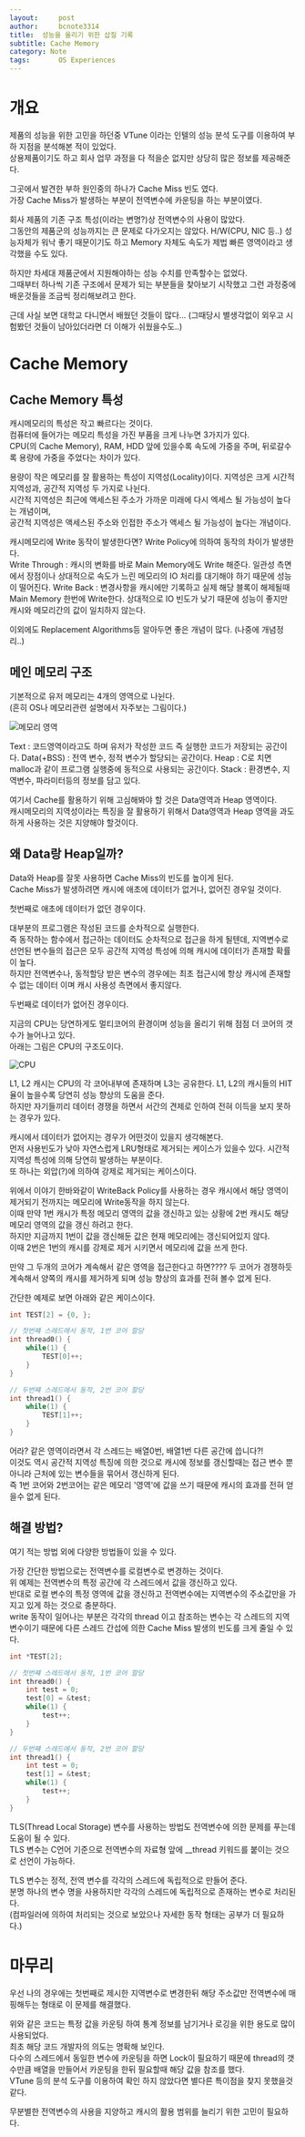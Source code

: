 ```yaml
---
layout:     post
author:     bcnote3314
title:  성능을 올리기 위한 삽질 기록
subtitle: Cache Memory
category: Note
tags: 		OS Experiences
---
```


# 개요

제품의 성능을 위한 고민을 하던중 VTune 이라는 인텔의 성능 분석 도구를 이용하여 부하 지점을 분석해본 적이 있었다.  
상용제품이기도 하고 회사 업무 과정을 다 적을순 없지만 상당히 많은 정보를 제공해준다.  

그곳에서 발견한 부하 원인중의 하나가 Cache Miss 빈도 였다.  
가장 Cache Miss가 발생하는 부분이 전역변수에 카운팅을 하는 부분이였다.

회사 제품의 기존 구조 특성(이라는 변명?)상 전역변수의 사용이 많았다.  
그동안의 제품군의 성능까지는 큰 문제로 다가오지는 않았다.
H/W(CPU, NIC 등..) 성능자체가 워낙 좋기 때문이기도 하고 Memory 자체도 속도가 제법 빠른 영역이라고 생각했을 수도 있다.  

하지만 차세대 제품군에서 지원해야하는 성능 수치를 만족할수는 없었다.  
그때부터 하나씩 기존 구조에서 문제가 되는 부분들을 찾아보기 시작했고 그런 과정중에 배운것들을 조금씩 정리해보려고 한다.  

근데 사실 보면 대학교 다니면서 배웠던 것들이 많다... (그때당시 별생각없이 외우고 시험봤던 것들이 남아있더라면 더 이해가 쉬웠을수도..)


# Cache Memory

## Cache Memory 특성 

캐시메모리의 특성은 작고 빠르다는 것이다.  
컴퓨터에 들어가는 메모리 특성을 가진 부품을 크게 나누면 3가지가 있다.  
CPU(의 Cache Memory), RAM, HDD
앞에 있을수록 속도에 가중을 주며, 뒤로갈수록 용량에 가중을 주었다는 차이가 있다.  

용량이 작은 메모리를 잘 활용하는 특성이 지역성(Locality)이다. 
지역성은 크게 시간적 지역성과, 공간적 지역성 두 가지로 나뉜다.  
시간적 지역성은 최근에 액세스된 주소가 가까운 미래에 다시 엑세스 될 가능성이 높다는 개념이며,  
공간적 지역성은 액세스된 주소와 인접한 주소가 액세스 될 가능성이 높다는 개념이다.

캐시메모리에 Write 동작이 발생한다면?
Write Policy에 의하여 동작의 차이가 발생한다.  
Write Through : 캐시의 변화를 바로 Main Memory에도 Write 해준다. 일관성 측면에서 장점이나 상대적으로 속도가 느린 메모리의 IO 처리를 대기해야 하기 때문에 성능이 떨어진다. 
Write Back : 변경사항을 캐시에만 기록하고 실제 해당 블록이 해제될때 Main Memory 한번에 Write한다. 상대적으로 IO 빈도가 낮기 때문에 성능이 좋지만 캐시와 메모리간의 값이 일치하지 않는다.

이외에도 Replacement Algorithms등 알아두면 좋은 개념이 많다. (나중에 개념정리..)

## 메인 메모리 구조

기본적으로 유저 메모리는 4개의 영역으로 나뉜다.  
(흔히 OS나 메모리관련 설명에서 자주보는 그림이다.)

![메모리 영역](http://drive.google.com/uc?export=view&id=1VNTpcdxWqW_TynaqVtgdqiJ6-XIUJ_dv) 

Text : 코드영역이라고도 하며 유저가 작성한 코드 즉 실행한 코드가 저장되는 공간이다. 
Data(+BSS) : 전역 변수, 정적 변수가 할당되는 공간이다.
Heap : C로 치면 malloc과 같이 프로그램 실행중에 동적으로 사용되는 공간이다.
Stack : 환경변수, 지역변수, 파라미터등의 정보를 담고 있다.

여기서 Cache를 활용하기 위해 고심해봐야 할 것은 Data영역과 Heap 영역이다.  
캐시메모리의 지역성이라는 특징을 잘 활용하기 위해서 Data영역과 Heap 영역을 과도하게 사용하는 것은 지양해야 할것이다.


## 왜 Data랑 Heap일까?

Data와 Heap를 잘못 사용하면 Cache Miss의 빈도를 높이게 된다.  
Cache Miss가 발생하려면 캐시에 애초에 데이터가 없거나, 없어진 경우일 것이다.

첫번째로 애초에 데이터가 없던 경우이다.  

대부분의 프로그램은 작성된 코드를 순차적으로 실행한다.  
즉 동작하는 함수에서 접근하는 데이터도 순차적으로 접근을 하게 될텐데, 지역변수로 선언된 변수들의 접근은 모두 공간적 지역성 특성에 의해 캐시에 데이터가 존재할 확률이 높다.  
하지만 전역변수나, 동적할당 받은 변수의 경우에는 최초 접근시에 항상 캐시에 존재할 수 없는 데이터 이며 캐시 사용성 측면에서 좋지않다.  

두번째로 데이터가 없어진 경우이다.  

지금의 CPU는 당연하게도 멀티코어의 환경이며 성능을 올리기 위해 점점 더 코어의 갯수가 늘어나고 있다.  
아래는 그림은 CPU의 구조도이다.

![CPU](http://drive.google.com/uc?export=view&id=1_vp0LnP1dXKffM7k60uKUxWbzQKjLZX9) 

L1, L2 캐시는 CPU의 각 코어내부에 존재하며 L3는 공유한다.
L1, L2의 캐시들의 HIT율이 높을수록 당연히 성능 향상의 도움을 준다.  
하지만 자기들끼리 데이터 경쟁을 하면서 서간의 견제로 인하여 전혀 이득을 보지 못하는 경우가 있다.  

캐시에서 데이터가 없어지는 경우가 어떤것이 있을지 생각해본다.  
먼저 사용빈도가 낮아 자연스럽게 LRU형태로 제거되는 케이스가 있을수 있다. 시간적 지역성 특성에 의해 당연히 발생하는 부분이다.  
또 하나는 외압(?)에 의하여 강제로 제거되는 케이스이다.  

위에서 이야기 한바와같이 WriteBack Policy를 사용하는 경우 캐시에서 해당 영역이 제거되기 전까지는 메모리에 Write동작을 하지 않는다.  
이때 만약 1번 캐시가 특정 메모리 영역의 값을 갱신하고 있는 상황에 2번 캐시도 해당 메모리 영역의 값을 갱신 하려고 한다.  
하지만 지금까지 1번이 값을 갱신해둔 값은 현재 메모리에는 갱신되어있지 않다.  
이때 2번은 1번의 캐시를 강제로 제거 시키면서 메모리에 값을 쓰게 한다.

만약 그 두개의 코어가 계속해서 같은 영역을 접근한다고 하면????
두 코어가 경쟁하듯 계속해서 양쪽의 캐시를 제거하게 되며 성능 향상의 효과를 전혀 볼수 없게 된다.  

간단한 예제로 보면 아래와 같은 케이스이다.  

```c
int TEST[2] = {0, };

// 첫번쨰 스레드에서 동작, 1번 코어 할당
int thread0() {
	while(1) {
		TEST[0]++;
	}
}

// 두번쨰 스레드에서 동작, 2번 코어 할당
int thread1() {
	while(1) {
		TEST[1]++;
	}
}

```

어라? 같은 영역이라면서 각 스레드는 배열0번, 배열1번 다른 공간에 씁니다?!  
이것도 역시 공간적 지역성 특징에 의한 것으로 캐시에 정보를 갱신할때는 접근 변수 뿐아니라 근처에 있는 변수들을 묶어서 갱신하게 된다.  
즉 1번 코어와 2번코어는 같은 메모리 '영역'에 값을 쓰기 때문에 캐시의 효과를 전혀 얻을수 없게 된다.

## 해결 방법?

여기 적는 방법 외에 다양한 방법들이 있을 수 있다.  

가장 간단한 방법으로는 전역변수를 로컬변수로 변경하는 것이다.  
위 예제는 전역변수의 특정 공간에 각 스레드에서 값을 갱신하고 있다.  
반대로 로컬 변수의 특정 영역에 값을 갱신하고 전역변수에는 지역변수의 주소값만을 가지고 있게 하는 것으로 충분하다.  
write 동작이 일어나는 부분은 각각의 thread 이고 참조하는 변수는 각 스레드의 지역 변수이기 때문에 다른 스레드 간섭에 의한 Cache Miss 발생의 빈도를 크게 줄일 수 있다.  

```C
int *TEST[2];

// 첫번쨰 스레드에서 동작, 1번 코어 할당
int thread0() {
	int test = 0;
	test[0] = &test;
	while(1) {
		test++;
	}
}

// 두번쨰 스레드에서 동작, 2번 코어 할당
int thread1() {
	int test = 0;
	test[1] = &test;
	while(1) {
		test++;
	}
}

```

TLS(Thread Local Storage) 변수를 사용하는 방법도 전역변수에 의한 문제를 푸는데 도움이 될 수 있다.   
TLS 변수는 C언어 기준으로 전역변수의 자료형 앞에 __thread 키워드를 붙이는 것으로 선언이 가능하다.  

TLS 변수는 정적, 전역 변수를 각각의 스레드에 독립적으로 만들어 준다.  
분명 하나의 변수 명을 사용하지만 각각의 스레드에 독립적으로 존재하는 변수로 처리된다.  
(컴파일러에 의하여 처리되는 것으로 보았으나 자세한 동작 형태는 공부가 더 필요하다.)


# 마무리

우선 나의 경우에는 첫번째로 제시한 지역변수로 변경한뒤 해당 주소값만 전역변수에 매핑해두는 형태로 이 문제를 해결했다.  

위와 같은 코드는 특정 값을 카운팅 하여 통계 정보를 남기거나 로깅을 위한 용도로 많이 사용되었다.  
최초 해당 코드 개발자의 의도는 명확해 보인다.  
다수의 스레드에서 동일한 변수에 카운팅을 하면 Lock이 필요하기 때문에 thread의 갯수만큼 배열을 만들어서 카운팅을 한뒤 필요할때 해당 값을 참조를 했다.  
VTune 등의 분석 도구를 이용하여 확인 하지 않았다면 별다른 특이점을 찾지 못했을것 같다.  

무분별한 전역변수의 사용을 지양하고 캐시의 활용 범위를 늘리기 위한 고민이 필요하다.

